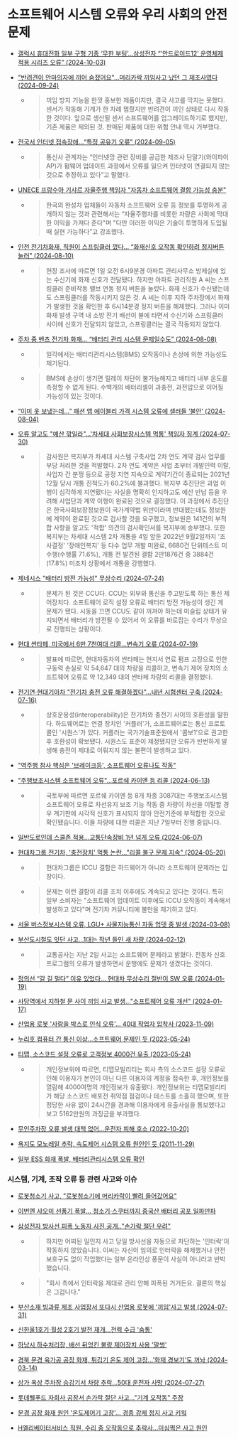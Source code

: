 # 소프트웨어 시스템 오류와 우리 사회의 안전 문제

* [갤럭시 휴대전화 일부 구형 기종 ‘무한 부팅’…삼성전자 “‘안드로이드12’ 운영체제 적용 시리즈 오류” (2024-10-03)](https://news.kbs.co.kr/news/pc/view/view.do?ncd=8073177&ref=A)

* ["반려견이 안마의자에 끼어 숨졌어요"...머리카락 끼임사고 났던 그 제조사였다 (2024-09-24)](https://imnews.imbc.com/news/2024/society/article/6640330_36438.html)
    - > 끼임 방지 기능을 한껏 홍보한 제품이지만, 결국 사고를 막지는 못했다. 센서가 작동해 기계가 한 차례 멈췄지만 반려견이 끼인 상태로 다시 작동한 것이다.
      >  앞으로 생산될 센서 소프트웨어를 업그레이드하기로 했지만, 기존 제품은 제외된 것. 판매된 제품에 대한 위험 안내 역시 거부했다.

* [전국서 인터넷 접속장애…“특정 공유기 오류” (2024-09-05)](https://www.etnews.com/20240905000402)
    - > 통신사 관계자는 “인터넷망 관련 장비를 공급한 제조사 단말기(와이파이 AP)가 펌웨어 업데이트 과정에서 오류를 일으켜 인터넷이 연결되지 않는 것으로 추정하고 있다”고 말했다.

* [UNECE 프랑수아 기샤르 자율주행 책임자 "자동차 소프트웨어 결함 가능성 충분"](https://www.ajunews.com/view/20240816092430136)
    - > 한국의 완성차 업체들이 자동차 소프트웨어 오류 등 정보를 투명하게 공개하지 않는 것과 관련해서는 “자율주행차를 비롯한 차량은 사회에 막대한 이익을 가져다 준다"며 "다만 이러한 이익은 기술이 투명하게 도입될 때 실현 가능하다”고 강조했다.

* [인천 전기차화재, 직원이 스프링클러 껐다… “화재신호 오작동 확인하려 정지버튼 눌러” (2024-08-10)](https://www.donga.com/news/Society/article/all/20240809/126444637/2)
    - > 현장 조사에 따르면 1일 오전 6시9분경 아파트 관리사무소 방제실에 있는 수신기에 화재 신호가 전달됐다. 하지만 아파트 관리직원 A 씨는 스프링클러 준비작동 밸브 연동 정지 버튼을 눌렀다.
      > 화재 신호가 수신됐는데도 스프링클러를 작동시키지 않은 것. A 씨는 이후 지하 주차장에서 화재가 발생한 것을 확인한 후 6시14분경 정지 버튼을 해제했다.
      > 그러나 이미 화재 발생 구역 내 소방 전기 배선이 불에 타면서 수신기와 스프링클러 사이에 신호가 전달되지 않았고, 스프링클러는 결국 작동되지 않았다.

* [주차 중 벤츠 전기차 화재… “배터리 관리 시스템 문제일수도” (2024-08-08)](https://biz.chosun.com/industry/car/2024/08/08/SGRFRFMOB5AOBF57YMEYPJKG6E/?utm_source=naver&utm_medium=original&utm_campaign=biz)
    - > 일각에서는 배터리관리시스템(BMS) 오작동이나 손상에 의한 가능성도 제기된다.
    - > BMS에 손상이 생기면 릴레이 차단이 불가능해지고 배터리 내부 온도를 측정할 수 없게 된다. 수백개의 배터리셀이 과충전, 과전압으로 이어질 가능성이 있는 것이다. 

* [“이미 옷 보냈는데…” 패션 앱 에이블리 가격 시스템 오류에 셀러들 ‘불안’ (2024-08-04)](https://biz.chosun.com/distribution/channel/2024/08/04/2SBUZBFZ7REMBC6YWXVS6UDGBQ/?utm_source=naver&utm_medium=original&utm_campaign=biz)

* [오류 알고도 "예산 깎일라"…'차세대 사회보장시스템 먹통' 책임자 징계 (2024-07-30)](https://www.news1.kr/politics/pm-bai-comm/5495891)
     - > 감사원은 복지부가 차세대 시스템 구축사업 2차 연도 계약 검사 업무를 부당 처리한 것을 적발했다. 2차 연도 계약은 사업 초부터 개발인력 이탈, 사업자 간 분쟁 등으로 공정 지연 지속으로 계약기간이 종료되는 2021년 12월 당시 개통 진척도가 60.2%에 불과했다. 복지부 추진단은 과업 이행이 심각하게 지연됐다는 사실을 명확히 인지하고도 예산 반납 등을 우려해 사업단과 계약 이행이 완료된 것으로 결정했다. 이 과정에서 추진단은 한국사회보장정보원이 국가계약법 위반이라며 반대했는데도 정보원에 계약이 완료된 것으로 검사할 것을 요구했고, 정보원은 141건의 부적합 사항을 알고도 '적합' 의견의 검사확인서를 복지부에 송부했다. 또한 복지부는 차세대 시스템 2차 개통을 4일 앞둔 2022년 9월2일까지 '조사결정' '장애인복지' 등 다수 업무 개발 미완료, 6680건 단위테스트 미수행(수행률 71.6%), 개통 전 발견된 결함 2만1876건 중 3884건(17.8%) 미조치 상황에서 개통을 강행했다.

* [제네시스 "배터리 방전 가능성" 무상수리 (2024-07-24)](https://www.kmib.co.kr/article/view.asp?arcid=0020341858&code=61171811&cp=nv)
     - > 문제가 된 것은 CCU다. CCU는 외부와 통신을 주고받도록 하는 통신 제어장치다. 소프트웨어 로직 설정 오류로 배터리 방전 가능성이 생긴 게 문제가 됐다. 시동을 끄면 CCU도 같이 꺼져야 하는데 미슬립 상태가 유지되면서 배터리가 방전될 수 있어서 이 오류를 바로잡는 수리가 무상으로 진행되는 상황이다.

* [현대 싼타페, 미국에서 6만 7천여대 리콜…변속기 오류 (2024-07-19)](https://www.g-enews.com/ko-kr/news/article/news_all/202407190708487827e7e8286d56_1/article.html)
    - > 발표에 따르면, 현대자동차의 싼타페는 현지서 연료 펌프 고장으로 인한 구동력 손실로 약 54,647 대의 차량을 리콜하고, 변속기 제어 장치의 소프트웨어 오류로 약 12,349 대의 싼타페 차량의 리콜을 결정했다.

* [전기연·현대기아차 "전기차 충전 오류 해결하겠다"…내년 시험센터 구축 (2024-07-16)](https://www.dongascience.com/news.php?idx=66498)
     - > 상호운용성(interoperability)은 전기차와 충전기 사이의 호환성을 말한다. 하드웨어로는 연결 장치인 '커플러'가, 소프트웨어로는 통신 프로토콜인 '시퀀스'가 있다. 커플러는 국가기술표준원에서 '콤보1'으로 권고한 후 호환성이 확보됐다. 시퀀스도 표준이 제정됐지만 오류가 빈번하게 발생해 충전이 제대로 이뤄지지 않는 불편이 발생하고 있다.

* ["역주행 참사 핵심은 '브레이크등', 소프트웨어 오류나도 작동"](https://www.nocutnews.co.kr/news/6171203?utm_source=naver&utm_medium=article&utm_campaign=20240703073036)

* ["주행보조시스템 소프트웨어 오류"…포르쉐 카이엔 등 리콜 (2024-06-13)](https://news.jtbc.co.kr/article/article.aspx?news_id=NB12200644)
   - > 국토부에 따르면 포르쉐 카이엔 등 8개 차종 3087대는 주행보조시스템 소프트웨어 오류로 차선유지 보조 기능 작동 중 차량이 차선을 이탈할 경우 계기판에 시각적 신호가 표시되지 않아 안전기준에 부적합한 것으로 확인됐습니다. 이들 차량에 대한 리콜은 지난 7일부터 진행 중입니다.

* [일반도로인데 스쿨존 적용…교통단속장비 1년 넘게 오류 (2024-06-07)](https://www.jejudomin.co.kr/news/articleView.html?idxno=301573)

* [현대차그룹 전기차, '충전장치' 먹통 논란…"리콜 불구 문제 지속" (2024-05-20)](https://www.newsis.com/view/NISX20240517_0002738026)
   - > 현대차그룹은 ICCU 결함은 하드웨어가 아니라 소프트웨어 문제라는 입장이다.
   - >문제는 이런 결함이 리콜 조치 이후에도 계속되고 있다는 것이다. 특히 일부 소비자는 "소프트웨어 업데이트 이후에도 ICCU 오작동이 계속해서 발생하고 있다"며 전기차 커뮤니티에 불만을 제기하고 있다.

* [서울 버스정보시스템 오류, LGU+ 사물지능통신 자동 업뎃 중 발생 (2024-03-08)](https://www.donga.com/news/Economy/article/all/20240308/123874599/1)

* [부산도시철도 잇단 사고…1대는 작년 들인 새 차량 (2024-02-12)](https://www.kookje.co.kr/news2011/asp/newsbody.asp?code=0300&key=20240213.22002003257)
   - > 교통공사는 지난 2일 사고는 소프트웨어 문제라고 밝혔다. 전동차 신호프로그램의 오류가 발생하면서 운행에도 문제가 생겼다는 것이다. 

* [정의선 “갈 길 멀다” 이유 있었다… 현대차 무상수리 절반이 SW 오류 (2024-01-19)
](https://biz.chosun.com/industry/car/2024/01/19/YHIPFW4L4NFDZLGSP2HGE57AVI/)

* [사당역에서 지하철 문 사이 끼임 사고 발생…"소프트웨어 오류 개선" (2024-01-17)](https://www.news1.kr/articles/?5293225)

* [산업용 로봇 '사람을 박스로 인식 오류'... 40대 작업자 압착사 (2023-11-09)](https://www.eroun.net/news/articleView.html?idxno=38579)

* [누리호 컴퓨터 간 통신 이상…소프트웨어 문제인 듯 (2023-05-24)](https://www.khan.co.kr/science/aerospace/article/202305241823001)

* [티맵, 소스코드 설정 오류로 고객정보 4000건 유출 (2023-05-24)](https://www.newsis.com/view/?id=NISX20230524_0002314912&cID=10406&pID=13100)
     - > 개인정보위에 따르면, 티맵모빌리티는 회사 측의 소스코드 설정 오류로 인해 이용자가 본인이 아닌 다른 이용자의 계정을 접속한 후, 개인정보를 열람해 4000여명의 개인정보가 유출됐다. 개인정보위는 티맵모빌리티가 해당 소스코드 배포전 취약점 점검이나 테스트를 소홀히 했으며, 또한 정당한 사유 없이 24시간을 경과해 이용자에게 유출사실을 통보했다고 보고 5162만원의 과징금을 부과했다.

* [무인주차장 오류 발생 대책 없어…운전자 피해 호소 (2022-10-20)](https://www.jjctv.co.kr/article/view/jjc202210200009)

* [욕지도 모노레일 추락, 속도제어 시스템 오류 원인인 듯 (2011-11-29)](https://www.kookje.co.kr/news2011/asp/newsbody.asp?code=0300&key=20211129.99099009026)

* [일부 ESS 화재 폭발, 배터리관리시스템 오류 확인](https://www.e2news.com/news/articleView.html?idxno=201475)
  



### 시스템, 기계, 조작 오류 등 관련 사고와 이슈

* [로봇청소기 사고, "로봇청소기에 머리카락이 빨려 들어갔어요"](https://biz.chosun.com/site/data/html_dir/2015/02/04/2015020402261.html)

* [이번엔 샤오미 선풍기 폭발… 청소기·스쿠터까지 중국산 배터리 공포 일파만파](https://biz.newdaily.co.kr/site/data/html/2024/08/22/2024082200094.html) 

* [삼성전자 방사선 피폭 노동자 사진 공개‥"손가락 절단 우려"](https://biz.sbs.co.kr/article/20000175072)
    - > 하지만 어찌된 일인지 사고 당일 방사선을 자동으로 차단하는 '인터락'이 작동하지 않았습니다. 이씨는 자신이 임의로 인터락을 해제했거나 안전보호구도 없이 작업했다는 일부 온라인상 풍문이 사실이 아니라고 반박했습니다.
    - > "회사 측에서 인터락을 제대로 관리 안해 피폭된 거거든요. 결론의 핵심은 그겁니다."

* [부산소재 빙과류 제조 사업장서 또다시 산업용 로봇에 '끼임'사고 발생 (2024-07-31)](https://www.safety1st.news/news/articleView.html?idxno=5785)

* [신한울1호기·월성 2호기 발전 재개…전력 수급 '숨통'](https://www.nocutnews.co.kr/news/6193862?utm_source=naver&utm_medium=article&utm_campaign=20240810111537)

* [하남시 하수처리장, 배선 뒤엉킨 불량 제어장치 사용 '말썽'](https://daily.hankooki.com/news/articleView.html?idxno=1116170)

* [경북 문경 육가공 공장 화재, 튀김기 온도 제어 고장...'화재 경보기'도 꺼놔 (2024-03-14)](https://news.sbs.co.kr/news/endPage.do?news_id=N1007571184&plink=ORI&cooper=NAVER)

* [상가 옥상 주차장 승강기서 차량 추락…50대 운전자 사망 (2024-07-27)](https://www.newsis.com/view/NISX20240727_0002828123)

* [롯데웰푸드 자회사 공장서 손가락 절단 사고..."기계 오작동" 주장](https://www.ytn.co.kr/_ln/0103_202310180022197409)

* [문경 공장 화재 원인 '온도제어기 고장'… 경종 강제 정지 사고 키워](https://news.lghellovision.net/news/articleView.html?idxno=459335)

* [H엘리베이터서비스 직원, 수리 중 오작동으로 추락사…미심쩍은 사고 원인](http://www.wikileaks-kr.org/news/articleView.html?idxno=148543)
